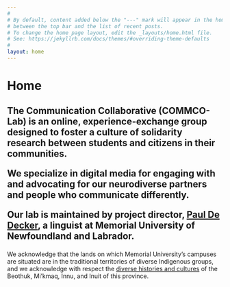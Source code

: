```yaml
---
#
# By default, content added below the "---" mark will appear in the home page
# between the top bar and the list of recent posts.
# To change the home page layout, edit the _layouts/home.html file.
# See: https://jekyllrb.com/docs/themes/#overriding-theme-defaults
#
layout: home
---
```


<h1>Home</h1>
<h2>The Communication Collaborative (COMMCO-Lab) is an online, experience-exchange group designed to foster a culture of solidarity research between students and citizens in their communities.

We specialize in digital media for engaging with and advocating for our neurodiverse partners and people who communicate differently.

Our lab is maintained by project director, <a href="mailto:pauldd@mun.ca">Paul De Decker</a>, a linguist at Memorial University of Newfoundland and Labrador.</h2>

We acknowledge that the lands on which Memorial University’s campuses are situated are in the traditional territories of diverse Indigenous groups, and we acknowledge with respect the <a href="https://apihtawikosisan.com/2016/09/beyond-territorial-acknowledgments/">diverse histories and cultures</a> of the Beothuk, Mi’kmaq, Innu, and Inuit of this province.
